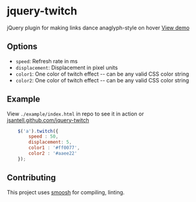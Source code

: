 # jquery-twitch 

jQuery plugin for making links dance anaglyph-style on hover
[View demo](http://jsantell.github.com/jquery-twitch)


## Options
* `speed`: Refresh rate in ms
* `displacement`: Displacement in pixel units
* `color1`: One color of twitch effect -- can be any valid CSS color string
* `color2`: One color of twitch effect -- can be any valid CSS color string

## Example

View `./example/index.html` in repo to see it in action or [jsantell.github.com/jquery-twitch](http://jsantell.github.com/jquery-twitch)

```javascript
    $('a').twitch({
        speed : 50,
        displacement: 5,
        color1 : '#ff0077',
        color2 : '#aaee22'
    });
```

## Contributing

This project uses [smoosh](https://github.com/fat/smoosh) for compiling, linting.
